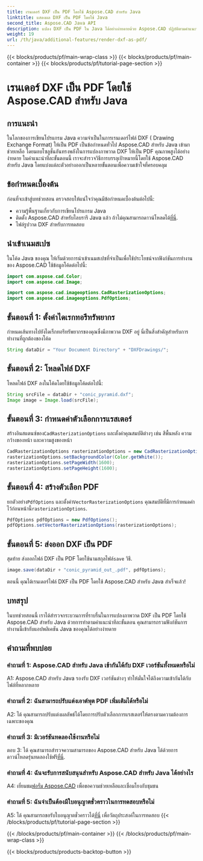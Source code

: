 ```yaml
---
title: เรนเดอร์ DXF เป็น PDF โดยใช้ Aspose.CAD สำหรับ Java
linktitle: แสดงผล DXF เป็น PDF โดยใช้ Java
second_title: Aspose.CAD Java API
description: แปลง DXF เป็น PDF ใน Java ได้อย่างง่ายดายด้วย Aspose.CAD ปฏิบัติตามคำแนะนำทีละขั้นตอนของเราเพื่อการเรนเดอร์ที่ราบรื่น
weight: 19
url: /th/java/additional-features/render-dxf-as-pdf/
---
```


{{< blocks/products/pf/main-wrap-class >}}
{{< blocks/products/pf/main-container >}}
{{< blocks/products/pf/tutorial-page-section >}}

# เรนเดอร์ DXF เป็น PDF โดยใช้ Aspose.CAD สำหรับ Java

## การแนะนำ

ในโลกของการเขียนโปรแกรม Java ความจำเป็นในการเรนเดอร์ไฟล์ DXF ( Drawing Exchange Format) ให้เป็น PDF เป็นข้อกำหนดทั่วไป Aspose.CAD สำหรับ Java เข้ามาช่วยเหลือ โดยมอบโซลูชั่นอันทรงพลังในการแปลงภาพวาด DXF ให้เป็น PDF คุณภาพสูงได้อย่างง่ายดาย ในคำแนะนำทีละขั้นตอนนี้ เราจะสำรวจวิธีการบรรลุเป้าหมายนี้โดยใช้ Aspose.CAD สำหรับ Java โดยแบ่งแต่ละตัวอย่างออกเป็นหลายขั้นตอนเพื่อความเข้าใจที่ครอบคลุม

## ข้อกำหนดเบื้องต้น

ก่อนที่จะเข้าสู่บทช่วยสอน ตรวจสอบให้แน่ใจว่าคุณมีข้อกำหนดเบื้องต้นต่อไปนี้:

- ความรู้พื้นฐานเกี่ยวกับการเขียนโปรแกรม Java
-  ติดตั้ง Aspose.CAD สำหรับไลบรารี Java แล้ว ถ้าไม่คุณสามารถดาวน์โหลดได้[ที่นี่](https://releases.aspose.com/cad/java/).
- ไฟล์รูปวาด DXF สำหรับการทดสอบ

## นำเข้าเนมสเปซ

ในโค้ด Java ของคุณ ให้เริ่มด้วยการนำเข้าเนมสเปซที่จำเป็นเพื่อใช้ประโยชน์จากฟังก์ชันการทำงานของ Aspose.CAD ใช้ข้อมูลโค้ดต่อไปนี้:

```java
import com.aspose.cad.Color;
import com.aspose.cad.Image;

import com.aspose.cad.imageoptions.CadRasterizationOptions;
import com.aspose.cad.imageoptions.PdfOptions;
```

## ขั้นตอนที่ 1: ตั้งค่าไดเรกทอรีทรัพยากร

กำหนดเส้นทางไปยังไดเร็กทอรีทรัพยากรของคุณซึ่งมีภาพวาด DXF อยู่ นี่เป็นสิ่งสำคัญสำหรับการทำงานที่ถูกต้องของโค้ด 

```java
String dataDir = "Your Document Directory" + "DXFDrawings/";
```

## ขั้นตอนที่ 2: โหลดไฟล์ DXF

โหลดไฟล์ DXF ลงในโค้ดโดยใช้ข้อมูลโค้ดต่อไปนี้:

```java
String srcFile = dataDir + "conic_pyramid.dxf";
Image image = Image.load(srcFile);
```

## ขั้นตอนที่ 3: กำหนดค่าตัวเลือกการแรสเตอร์

 สร้างอินสแตนซ์ของ`CadRasterizationOptions` และตั้งค่าคุณสมบัติต่างๆ เช่น สีพื้นหลัง ความกว้างของหน้า และความสูงของหน้า

```java
CadRasterizationOptions rasterizationOptions = new CadRasterizationOptions();
rasterizationOptions.setBackgroundColor(Color.getWhite());
rasterizationOptions.setPageWidth(1600);
rasterizationOptions.setPageHeight(1600);
```

## ขั้นตอนที่ 4: สร้างตัวเลือก PDF

 ยกตัวอย่าง`PdfOptions` และตั้งค่า`VectorRasterizationOptions` คุณสมบัติที่มีการกำหนดค่าไว้ก่อนหน้านี้`rasterizationOptions`.

```java
PdfOptions pdfOptions = new PdfOptions();
pdfOptions.setVectorRasterizationOptions(rasterizationOptions);
```

## ขั้นตอนที่ 5: ส่งออก DXF เป็น PDF

 สุดท้าย ส่งออกไฟล์ DXF เป็น PDF โดยใช้นามสกุลไฟล์`save` วิธี.

```java
image.save(dataDir + "conic_pyramid_out_.pdf", pdfOptions);
```

ตอนนี้ คุณได้เรนเดอร์ไฟล์ DXF เป็น PDF โดยใช้ Aspose.CAD สำหรับ Java สำเร็จแล้ว!

## บทสรุป

ในบทช่วยสอนนี้ เราได้สำรวจกระบวนการที่ราบรื่นในการแปลงภาพวาด DXF เป็น PDF โดยใช้ Aspose.CAD สำหรับ Java ด้วยการทำตามคำแนะนำทีละขั้นตอน คุณสามารถรวมฟังก์ชันการทำงานนี้เข้ากับแอปพลิเคชัน Java ของคุณได้อย่างง่ายดาย

## คำถามที่พบบ่อย

### คำถามที่ 1: Aspose.CAD สำหรับ Java เข้ากันได้กับ DXF เวอร์ชันทั้งหมดหรือไม่

A1: Aspose.CAD สำหรับ Java รองรับ DXF เวอร์ชันต่างๆ ทำให้มั่นใจได้ถึงความเข้ากันได้กับไฟล์ที่หลากหลาย

### คำถามที่ 2: ฉันสามารถปรับแต่งเอาต์พุต PDF เพิ่มเติมได้หรือไม่

A2: ได้ คุณสามารถปรับแต่งผลลัพธ์ได้โดยการปรับตัวเลือกการแรสเตอร์ให้ตรงตามความต้องการเฉพาะของคุณ

### คำถามที่ 3: มีเวอร์ชันทดลองใช้งานหรือไม่

 ตอบ 3: ได้ คุณสามารถสำรวจความสามารถของ Aspose.CAD สำหรับ Java ได้ด้วยการดาวน์โหลดรุ่นทดลองใช้ฟรี[ที่นี่](https://releases.aspose.com/).

### คำถามที่ 4: ฉันจะรับการสนับสนุนสำหรับ Aspose.CAD สำหรับ Java ได้อย่างไร

 A4: เยี่ยมชม[ฟอรั่ม Aspose.CAD](https://forum.aspose.com/c/cad/19) เพื่อขอความช่วยเหลือและเชื่อมโยงกับชุมชน

### คำถามที่ 5: ฉันจำเป็นต้องมีใบอนุญาตชั่วคราวในการทดสอบหรือไม่

 A5: ได้ คุณสามารถขอรับใบอนุญาตชั่วคราวได้[ที่นี่](https://purchase.aspose.com/temporary-license/) เพื่อวัตถุประสงค์ในการทดสอบ
{{< /blocks/products/pf/tutorial-page-section >}}

{{< /blocks/products/pf/main-container >}}
{{< /blocks/products/pf/main-wrap-class >}}

{{< blocks/products/products-backtop-button >}}
